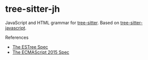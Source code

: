 # tree-sitter-jh

JavaScript and HTML grammar for [tree-sitter](https://github.com/tree-sitter/tree-sitter). Based on [tree-sitter-javascript](https://github.com/tree-sitter/tree-sitter-javascript).

References

- [The ESTree Spec](https://github.com/estree/estree)
- [The ECMAScript 2015 Spec](http://www.ecma-international.org/ecma-262/6.0/)
